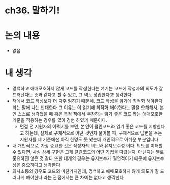 # ch36. 말하기!

# 논의 내용

- 없음

# 내 생각

- 명백하고 애매모호하지 않게 코드를 작성한다는 얘기는 코드에 작성자의 의도가 잘 드러난다는 뜻과 같다고 할 수 있고, 그 역도 성립한다고 생각한다
- 책에서 코드 작성보다 더 자주 읽히기 때문에, 코드 작성을 읽기에 최적화 해야한다라는 말에 나는 반대한다 그 이유는 이 읽기에 최적화 해야한다는 말을 오해해서, 본인 스스로 생각했을 때 혹은 특정 책에서 주장하는 읽기 좋은 코드 라는 애매모호한 기준을 적용하는 경우를 많이 경험 하였기 때문이다.
    - 면접 전 지원자의 이력서를 보면, 본인이 클린코드와 읽기 좋은 코드를 지향한다고 하는데, 실제로 구체적으로 어떤 것인지 물어볼 때, 구체적으로 답변을 주는 지원자를 제 기준에선 아직 한명도 못 봤는데 개인적으로 아쉬운 부분입니다
- 내 개인적으로, 가장 중요한 것은 작성자의 의도와 유지보수성 이다. 의도를 이해할 수 있다면, 사실 상세 구현은 그게 클린코드의 어떤 기법을 따랐는지, 아닌지는 별로 중요하진 않은 것 같다 또한 대개의 경우는 유지보수가 필연적이기 때문에 유지보수성은 중요하다고 생각한다
- 의사소통의 경우도 코드와 마찬가지인데, 명백하고 애매모호하지 않게 의도가 잘 드러나게 해야한다 라는 관점에서는 큰 차이는 없다고 생각한다